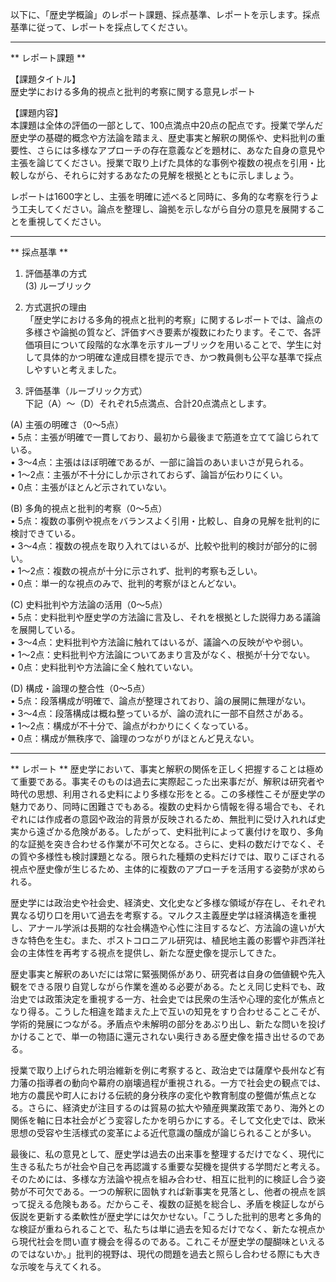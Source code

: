 以下に、「歴史学概論」のレポート課題、採点基準、レポートを示します。採点基準に従って、レポートを採点してください。

---------------------------------------
** レポート課題 **

【課題タイトル】  
歴史学における多角的視点と批判的考察に関する意見レポート  

【課題内容】  
本課題は全体の評価の一部として、100点満点中20点の配点です。授業で学んだ歴史学の基礎的概念や方法論を踏まえ、歴史事実と解釈の関係や、史料批判の重要性、さらには多様なアプローチの存在意義などを題材に、あなた自身の意見や主張を論じてください。授業で取り上げた具体的な事例や複数の視点を引用・比較しながら、それらに対するあなたの見解を根拠とともに示しましょう。  

レポートは1600字とし、主張を明確に述べると同時に、多角的な考察を行うよう工夫してください。論点を整理し、論拠を示しながら自分の意見を展開することを重視してください。

---------------------------------------
** 採点基準 **

1. 評価基準の方式  
(3) ルーブリック  

2. 方式選択の理由  
「歴史学における多角的視点と批判的考察」に関するレポートでは、論点の多様さや論拠の質など、評価すべき要素が複数にわたります。そこで、各評価項目について段階的な水準を示すルーブリックを用いることで、学生に対して具体的かつ明確な達成目標を提示でき、かつ教員側も公平な基準で採点しやすいと考えました。  

3. 評価基準（ルーブリック方式）  
下記（A）～（D）それぞれ5点満点、合計20点満点とします。

(A) 主張の明確さ（0～5点）  
• 5点：主張が明確で一貫しており、最初から最後まで筋道を立てて論じられている。  
• 3～4点：主張はほぼ明確であるが、一部に論旨のあいまいさが見られる。  
• 1～2点：主張が不十分にしか示されておらず、論旨が伝わりにくい。  
• 0点：主張がほとんど示されていない。  

(B) 多角的視点と批判的考察（0～5点）  
• 5点：複数の事例や視点をバランスよく引用・比較し、自身の見解を批判的に検討できている。  
• 3～4点：複数の視点を取り入れてはいるが、比較や批判的検討が部分的に弱い。  
• 1～2点：複数の視点が十分に示されず、批判的考察も乏しい。  
• 0点：単一的な視点のみで、批判的考察がほとんどない。  

(C) 史料批判や方法論の活用（0～5点）  
• 5点：史料批判や歴史学の方法論に言及し、それを根拠とした説得力ある議論を展開している。  
• 3～4点：史料批判や方法論に触れてはいるが、議論への反映がやや弱い。  
• 1～2点：史料批判や方法論についてあまり言及がなく、根拠が十分でない。  
• 0点：史料批判や方法論に全く触れていない。  

(D) 構成・論理の整合性（0～5点）  
• 5点：段落構成が明確で、論点が整理されており、論の展開に無理がない。  
• 3～4点：段落構成は概ね整っているが、論の流れに一部不自然さがある。  
• 1～2点：構成が不十分で、論点がわかりにくくなっている。  
• 0点：構成が無秩序で、論理のつながりがほとんど見えない。  

---------------------------------------
** レポート **
歴史学において、事実と解釈の関係を正しく把握することは極めて重要である。事実そのものは過去に実際起こった出来事だが、解釈は研究者や時代の思想、利用される史料により多様な形をとる。この多様性こそが歴史学の魅力であり、同時に困難さでもある。複数の史料から情報を得る場合でも、それぞれには作成者の意図や政治的背景が反映されるため、無批判に受け入れれば史実から遠ざかる危険がある。したがって、史料批判によって裏付けを取り、多角的な証拠を突き合わせる作業が不可欠となる。さらに、史料の数だけでなく、その質や多様性も検討課題となる。限られた種類の史料だけでは、取りこぼされる視点や歴史像が生じるため、主体的に複数のアプローチを活用する姿勢が求められる。

歴史学には政治史や社会史、経済史、文化史など多様な領域が存在し、それぞれ異なる切り口を用いて過去を考察する。マルクス主義歴史学は経済構造を重視し、アナール学派は長期的な社会構造や心性に注目するなど、方法論の違いが大きな特色を生む。また、ポストコロニアル研究は、植民地主義の影響や非西洋社会の主体性を再考する視点を提供し、新たな歴史像を提示してきた。

歴史事実と解釈のあいだには常に緊張関係があり、研究者は自身の価値観や先入観をできる限り自覚しながら作業を進める必要がある。たとえ同じ史料でも、政治史では政策決定を重視する一方、社会史では民衆の生活や心理的変化が焦点となり得る。こうした相違を踏まえた上で互いの知見をすり合わせることこそが、学術的発展につながる。矛盾点や未解明の部分をあぶり出し、新たな問いを投げかけることで、単一の物語に還元されない奥行きある歴史像を描き出せるのである。

授業で取り上げられた明治維新を例に考察すると、政治史では薩摩や長州など有力藩の指導者の動向や幕府の崩壊過程が重視される。一方で社会史の観点では、地方の農民や町人における伝統的身分秩序の変化や教育制度の整備が焦点となる。さらに、経済史が注目するのは貿易の拡大や殖産興業政策であり、海外との関係を軸に日本社会がどう変容したかを明らかにする。そして文化史では、欧米思想の受容や生活様式の変革による近代意識の醸成が論じられることが多い。

最後に、私の意見として、歴史学は過去の出来事を整理するだけでなく、現代に生きる私たちが社会や自己を再認識する重要な契機を提供する学問だと考える。そのためには、多様な方法論や視点を組み合わせ、相互に批判的に検証し合う姿勢が不可欠である。一つの解釈に固執すれば新事実を見落とし、他者の視点を誤って捉える危険もある。だからこそ、複数の証拠を総合し、矛盾を検証しながら仮説を更新する柔軟性が歴史学には欠かせない。「こうした批判的思考と多角的な検証が重ねられることで、私たちは単に過去を知るだけでなく、新たな視点から現代社会を問い直す機会を得るのである。これこそが歴史学の醍醐味といえるのではないか。」批判的視野は、現代の問題を過去と照らし合わせる際にも大きな示唆を与えてくれる。

